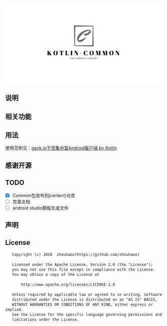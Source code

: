 ![](screenshot/logo.png)

## 说明

## 相关功能

## 用法
使用范例见：[gank.io干货集中营Android客户端 by Kotlin](https://github.com/zhouhaoo/Gank)
## 感谢开源


## TODO
- [x] Common包发布到jcenter()仓库
- [ ] 完善文档
- [ ] android studio模板生成文件

## 声明

## License
```
   Copyright (c) 2018  zhouhaoo(https://github.com/zhouhaoo)
 
   Licensed under the Apache License, Version 2.0 (the "License");
   you may not use this file except in compliance with the License.
   You may obtain a copy of the License at
 
       http://www.apache.org/licenses/LICENSE-2.0
 
   Unless required by applicable law or agreed to in writing, software
   distributed under the License is distributed on an "AS IS" BASIS,
   WITHOUT WARRANTIES OR CONDITIONS OF ANY KIND, either express or implied.
   See the License for the specific language governing permissions and
   limitations under the License.
```